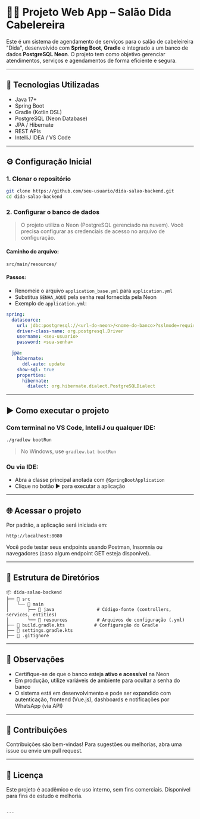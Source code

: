 # 💇‍♀️ Projeto Web App – Salão Dida Cabelereira

Este é um sistema de agendamento de serviços para o salão de cabeleireira "Dida", desenvolvido com **Spring Boot**, **Gradle** e integrado a um banco de dados **PostgreSQL Neon**. O projeto tem como objetivo gerenciar atendimentos, serviços e agendamentos de forma eficiente e segura.

---

## 🔧 Tecnologias Utilizadas

- Java 17+
- Spring Boot
- Gradle (Kotlin DSL)
- PostgreSQL (Neon Database)
- JPA / Hibernate
- REST APIs
- IntelliJ IDEA / VS Code

---

## ⚙️ Configuração Inicial

### 1. Clonar o repositório

```bash
git clone https://github.com/seu-usuario/dida-salao-backend.git
cd dida-salao-backend
````

### 2. Configurar o banco de dados

> O projeto utiliza o Neon (PostgreSQL gerenciado na nuvem). Você precisa configurar as credenciais de acesso no arquivo de configuração.

#### Caminho do arquivo:

```
src/main/resources/
```

#### Passos:

* Renomeie o arquivo `application_base.yml` para `application.yml`
* Substitua `SENHA_AQUI` pela senha real fornecida pela Neon
* Exemplo de `application.yml`:

```yaml
spring:
  datasource:
    url: jdbc:postgresql://<url-do-neon>/<nome-do-banco>?sslmode=require
    driver-class-name: org.postgresql.Driver
    username: <seu-usuario>
    password: <sua-senha>

  jpa:
    hibernate:
      ddl-auto: update
    show-sql: true
    properties:
      hibernate:
        dialect: org.hibernate.dialect.PostgreSQLDialect
```

---

## ▶ Como executar o projeto

### Com terminal no VS Code, IntelliJ ou qualquer IDE:

```bash
./gradlew bootRun
```

> No Windows, use `gradlew.bat bootRun`

### Ou via IDE:

* Abra a classe principal anotada com `@SpringBootApplication`
* Clique no botão ▶ para executar a aplicação

---

## 🌐 Acessar o projeto

Por padrão, a aplicação será iniciada em:

```
http://localhost:8080
```

Você pode testar seus endpoints usando Postman, Insomnia ou navegadores (caso algum endpoint GET esteja disponível).

---

## 📁 Estrutura de Diretórios

```plaintext
📦 dida-salao-backend
├── 📂 src
│   └── 📂 main
│       ├── 📂 java                # Código-fonte (controllers, services, entities)
│       └── 📂 resources           # Arquivos de configuração (.yml)
├── 📄 build.gradle.kts           # Configuração do Gradle
├── 📄 settings.gradle.kts
├── 📄 .gitignore
```

---

## 📝 Observações

* Certifique-se de que o banco esteja **ativo e acessível** na Neon
* Em produção, utilize variáveis de ambiente para ocultar a senha do banco
* O sistema está em desenvolvimento e pode ser expandido com autenticação, frontend (Vue.js), dashboards e notificações por WhatsApp (via API)

---

## 🤝 Contribuições

Contribuições são bem-vindas! Para sugestões ou melhorias, abra uma issue ou envie um pull request.

---

## 📄 Licença

Este projeto é acadêmico e de uso interno, sem fins comerciais. Disponível para fins de estudo e melhoria.

```

---
